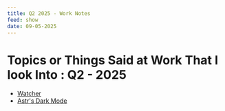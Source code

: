 ```yaml
---
title: Q2 2025 - Work Notes
feed: show
date: 09-05-2025
---
```


# Topics or Things Said at Work That I look Into : Q2 - 2025

- [Watcher](https://vuejs.org/guide/essentials/watchers.html#watchers)
- [Astr's Dark Mode](https://docs.astro.build/en/tutorial/6-islands/2/)
